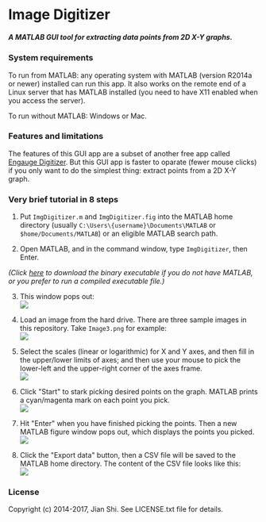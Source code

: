 # Image Digitizer

##### A MATLAB GUI tool for extracting data points from 2D X-Y graphs.

### System requirements

To run from MATLAB: any operating system with MATLAB (version R2014a or newer) installed can run this app. It also works on the remote end of a Linux server that has MATLAB installed (you need to have X11 enabled when you access the server).

To run without MATLAB: Windows or Mac.

### Features and limitations

The features of this GUI app are a subset of another free app called [Engauge Digitizer](http://markummitchell.github.io/engauge-digitizer/). But this GUI app is faster to oparate (fewer mouse clicks) if you only want to do the simplest thing: extract points from a 2D X-Y graph.

### Very brief tutorial in 8 steps

1. Put `ImgDigitizer.m` and `ImgDigitizer.fig` into the MATLAB home directory (usually `C:\Users\{username}\Documents\MATLAB` or `$home/Documents/MATLAB`) or an eligible MATLAB search path.

2. Open MATLAB, and in the command window, type `ImgDigitizer`, then Enter.

*(Click [here](https://github.com/jsh9/Image-Digitizer/releases) to download the binary executable if you do not have MATLAB, or you prefer to run a compiled executable file.)*

3. This window pops out:  
![](https://github.com/jsh9/Image-Digitizer-in-MATLAB/blob/master/screenshots/screenshot1_startup.png?raw=true)

4. Load an image from the hard drive. There are three sample images in this repository. Take `Image3.png` for example:  
![](https://github.com/jsh9/Image-Digitizer-in-MATLAB/blob/master/screenshots/screenshot2_load_image.png?raw=true)

5. Select the scales (linear or logarithmic) for X and Y axes, and then fill in the upper/lower limits of axes; and then use your mouse to pick the lower-left and the upper-right corner of the axes frame.  
![](https://github.com/jsh9/Image-Digitizer-in-MATLAB/blob/master/screenshots/screenshot3_pick_reference.png?raw=true)

6. Click "Start" to stark picking desired points on the graph. MATLAB prints a cyan/magenta mark on each point you pick.  
![](https://github.com/jsh9/Image-Digitizer-in-MATLAB/blob/master/screenshots/screenshot4_pick_points.png?raw=true)

7. Hit "Enter" when you have finished picking the points. Then a new MATLAB figure window pops out, which displays the points you picked.  
![](https://github.com/jsh9/Image-Digitizer-in-MATLAB/blob/master/screenshots/screenshot5_results.png?raw=true)

8. Click the "Export data" button, then a CSV file will be saved to the MATLAB home directory. The content of the CSV file looks like this:  
![](https://github.com/jsh9/Image-Digitizer-in-MATLAB/blob/master/screenshots/screenshot6_csv_contents.png?raw=true)

### License
Copyright (c) 2014-2017, Jian Shi. See LICENSE.txt file for details.

